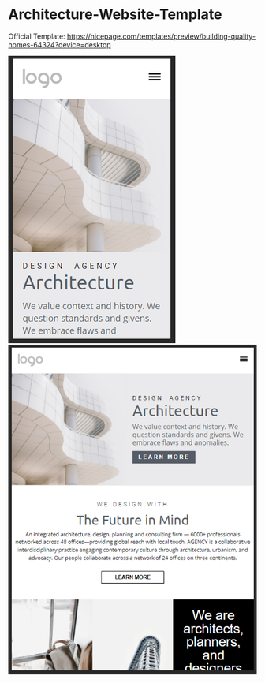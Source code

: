 # Architecture-Website-Template
 Official Template: https://nicepage.com/templates/preview/building-quality-homes-64324?device=desktop 


![preview](/images/preview01.png)
![preview2](/images/preview02.png)
